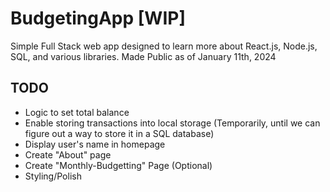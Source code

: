 # BudgetingApp [WIP]
Simple Full Stack web app designed to learn more about React.js, Node.js, SQL, and various libraries. 
Made Public as of January 11th, 2024

## TODO
- Logic to set total balance
- Enable storing transactions into local storage (Temporarily, until we can figure out a way to store it in a SQL database)
- Display user's name in homepage
- Create "About" page
- Create "Monthly-Budgetting" Page (Optional)
- Styling/Polish
